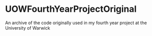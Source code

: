 # UOWFourthYearProjectOriginal
An archive of the code originally used in my fourth year project at the University of Warwick
